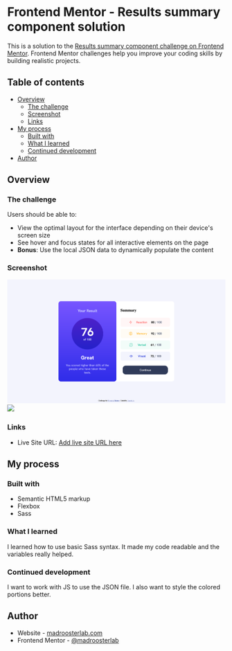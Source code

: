# Frontend Mentor - Results summary component solution

This is a solution to the [Results summary component challenge on Frontend Mentor](https://www.frontendmentor.io/challenges/results-summary-component-CE_K6s0maV). Frontend Mentor challenges help you improve your coding skills by building realistic projects.

## Table of contents

- [Overview](#overview)
  - [The challenge](#the-challenge)
  - [Screenshot](#screenshot)
  - [Links](#links)
- [My process](#my-process)
  - [Built with](#built-with)
  - [What I learned](#what-i-learned)
  - [Continued development](#continued-development)
- [Author](#author)

## Overview

### The challenge

Users should be able to:

- View the optimal layout for the interface depending on their device's screen size
- See hover and focus states for all interactive elements on the page
- **Bonus**: Use the local JSON data to dynamically populate the content

### Screenshot

![](./screenshot-1.png)
![](./screenshot-2.png)

### Links

- Live Site URL: [Add live site URL here](https://your-live-site-url.com)

## My process

### Built with

- Semantic HTML5 markup
- Flexbox
- Sass

### What I learned

I learned how to use basic Sass syntax. It made my code readable and the variables really helped.

### Continued development

I want to work with JS to use the JSON file. I also want to style the colored portions better.

## Author

- Website - [madroosterlab.com](https://www.madroosterlab.com)
- Frontend Mentor - [@madroosterlab](https://www.frontendmentor.io/profile/madroosterlab)

